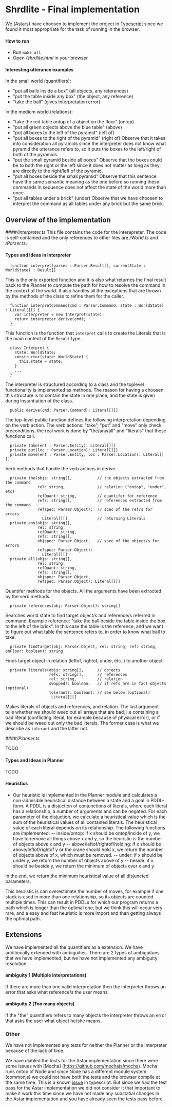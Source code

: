 # Shrdlite - Final implementation

We (Astars) have choosen to implement the project in
[Typescript](http://www.typescriptlang.org) since we found it most appropriate
for the task of running in the browser.

#### How to run

- Run `make all`
- Open */shrdlite.html* in your browser

#### Interesting utterance examples

In the small world (quantifiers):
- "put all balls inside a box" (all objects, any references)
- "put the table inside any box" (the object, any reference)
- "take the ball" (gives Interpretation error)

In the medium world (relations):
- "take the red table ontop of a object on the floor" (ontop)
- "put all green objects above the blue table" (above)
- "put all boxes to the left of the pyramid" (left of)
- "put all boxes to the right of the pyramid" (right of)
Observe that it takes into consideration all pyramids since the interpreter does
not know what pyramid the utterance refers to, so it puts the boxes to the
left/right of both of the pyramids.
- "put the small pyramid beside all boxes"
Observe that the boxes could be to both the right or the left since it does not
matter as long as they are directly to the right/left of the pyramid.
- "put all boxes beside the small pyramid"
Observe that this sentence have the same semantic meaning as the one before so
running these commands in sequence does not affect the state of the world more
than once.
- "put all tables under a brick" (under)
Observe that we have choosen to interpret the command as all tables under any
brick but the same brick.

## Overview of the implementation

####*/Interpreter.ts*
This file contains the code for the interepreter. The code is self-contained and
the only references to other files are */World.ts* and */Parser.ts*.

#### Types and Ideas in Interpreter

```
  function interpret(parses : Parser.Result[], currentState : WorldState) : Result[]
```
This is the only exported function and it is also what returnes the final result
back to the Planner to compute the path for how to resolve the command in the
context of the world. It also handles all the exceptions that are thrown by the
methods of the class to refine them for the caller.

```
  function interpretCommand(cmd : Parser.Command, state : WorldState) : Literal[][] {
    var interpreter = new Interpret(state);
    return interpreter.derive(cmd);
  }
```
This function is the function that `interpret` calls to create the Literals that
is the main content of the `Result` type.

```
  class Interpret {
    state: WorldState;
    constructor(state: WorldState) {
      this.state = state;
    }
    ...
  }
```
The interpreter is structured according to a class and the toplevel functionality is
implemented as methods. The reason for having a choosen this structure is to
contain the state in one place, and the state is given during instantiation of
the class.

```
  public derive(cmd: Parser.Command): Literal[][]
```
The top-level public function defines the following interpretation depending on the
verb action. The verb actions: "take", "put" and "move" only check preconditions, the
real work is done by "the/any/all" and "literals" that these functions call.

```
  private take(ent : Parser.Entity): Literal[][]
  private put(loc : Parser.Location): Literal[][]
  private move(ent : Parser.Entity, loc : Parser.Location): Literal[][]
```
Verb methods that handle the verb actions in derive.

```
  private the(objs: string[],           // the objects extracted from the command
              rel: string,              // relation ("ontop", "under", etc)
              refQuant: string,         // quantifer for reference
              refs: string[],           // references extracted from the command
              refspec: Parser.Object):  // spec of the ref/s for errors
                Literal[][]             // returning Literals
  private any(objs: string[],
              rel: string,
              refQuant: string,
              refs: string[],
              objspec: Parser.Object,   // spec of the object/s for errors
              refspec: Parser.Object):
                Literal[][]
  private all(objs: string[],
              rel: string,
              refQuant: string,
              refs: string[],
              objspec: Parser.Object,
              refspec: Parser.Object): Literal[][]
```
Quantifer methods for the objects. All the arguments have been extracted by the
verb methods.

```
  private references(obj: Parser.Object): string[]
```
Searches world state to find target object/s and reference/s referred in command.
Example reference: "take the ball beside the table inside the box to the left of
the brick". In this case the table is the reference, and we want to figure out what table
the sentence refers to, in order to know what ball to take.

```
  private findTarget(obj: Parser.Object, rel: string, ref: string, onFloor: boolean): string
```
Finds target object in relation (leftof, rightof, under, etc..) to another object.

```
  private literals(objs: string[],      // objects
                   refs: string[],      // references
                   rel: string,         // relation
                   swapped?: boolean,   // if refs are in fact objects (optional)
                   tolerant?: boolean): // see below (optional)
                    Literal[][]

```
Makes literals of objects and references, and relation. The last argument tells
whether we should weed out all arrays that are bad, i.e containing a bad
literal (conflicting literal, for example because of physical error), or if we
should be weed out only the bad literals. The former case is what we describe as
`tolerant` and the latter not.


####*/Planner.ts*

TODO

#### Types and Ideas in Planner

TODO

#### Heuristics

- Our heuristic is implemented in the Planner module and calculates a
  non-admisible heuristical distance between a state and a goal in
  PDDL-form. A PDDL is a disjuction of conjunctions of literals, where
  each literal has a relationship, a number of arguments and can be
  negated. For each parameter of the disjuction, we calculate a
  heuristical value which is the sum of the heuristical values of all
  contained literals. The heuristical value of each literal depends on
  its relationship. The following functions are implemented:
-- inside/ontop: if x should be ontop/inside of y, we have to remove all
  things above x and y, so the heuristic is the number of objects above
  x and y
-- above/leftof/rightof/holding: if x should be
  above/leftof/rightof y or the crane should hold x, we return the
  number of objects above of x, which must be removed.
-- under: if x should be under y, we return the number of objects above
  of y
-- beside: if x should be beside y, we return the minimum of objects
  over x and y

In the end, we return the minimum heuristical value of all disjuncted
parameters.

This heuristic is can overestimate the number of moves, for example if
  one stack is used in more than one relationship, so its objects are
  counted multiple times. This can result in PDDLs for which our program
  returns a path which is longer than the optimal one, but we think this
  will occur very rare, and a easy and fast heuristic is more import and
  than getting always the optimal path.

## Extensions

We have implemented all the quantifiers as a extension. We have additionally
extended with ambiguities. There are 2 types of ambiguitues that we have
implemented, but we have not implemented any ambiguity resolution.

#### ambiguity 1 (Multiple interpretations)
If there are more than one valid interpretation then the interpreter throws an
error that asks what reference/s the user means.

#### ambiguity 2 (Too many objects)
If the "the" quantifiers refers to many objects the interpreter throws an error
that asks the user what object he/she means.


### Other

We have not implemented any tests for neither the Planner or the Interpreter
because of the lack of time.

We have diabled the tests for the Astar implementation since there were some
issues with [Mocha] (https://github.com/mochajs/mocha). Mocha runs ontop of Node
and since Node has a different module system (commonjs) we could not have both
the tests and the browser compile at the same time. This is a known
[issue](https://github.com/Microsoft/TypeScript/issues/17) in typescript. But
since we had the test pass for the Astar implementation we did not consider it
that important to make it work this time since we have not made any substatial
changes in the Astar implementation and you have already seen the tests pass
before.


